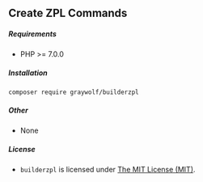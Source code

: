 ## Create ZPL Commands
##### Requirements
 - PHP >= 7.0.0
 
##### Installation
```
composer require graywolf/builderzpl
```

##### Other

 - None

##### License

 - `builderzpl` is licensed under [The MIT License (MIT)](LICENSE).